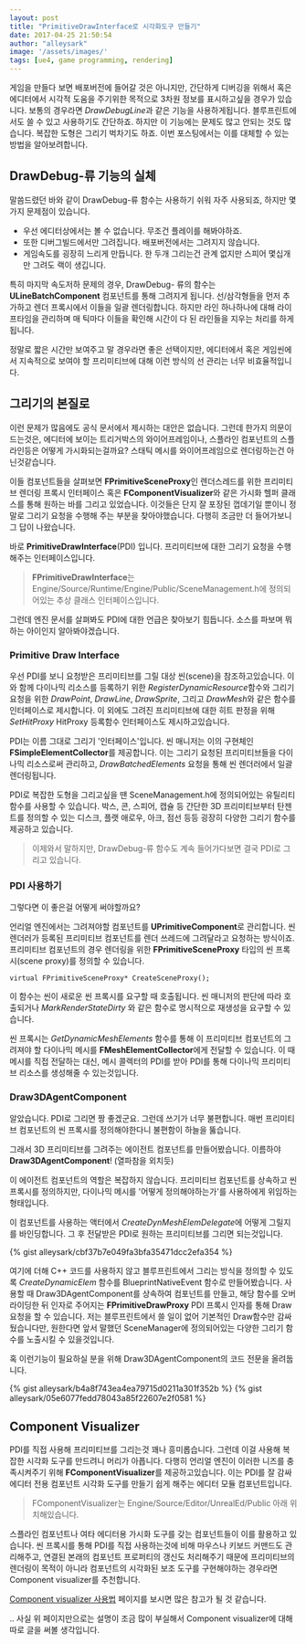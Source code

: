 ```yaml
---
layout: post
title: "PrimitiveDrawInterface로 시각화도구 만들기"
date: 2017-04-25 21:50:54
author: "alleysark"
image: '/assets/images/'
tags: [ue4, game programming, rendering]
---
```


게임을 만들다 보면 배포버전에 들어갈 것은 아니지만, 간단하게 디버깅을 위해서 혹은 에디터에서 시각적 도움을 주기위한 목적으로 3차원 정보를 표시하고싶을 경우가 있습니다.
보통의 경우라면 *DrawDebugLine*과 같은 기능을 사용하게됩니다. 블루프린트에서도 쓸 수 있고 사용하기도 간단하죠. 하지만 이 기능에는 문제도 많고 안되는 것도 많습니다. 복잡한 도형은 그리기 벅차기도 하죠.
이번 포스팅에서는 이를 대체할 수 있는 방법을 알아보려합니다.

## DrawDebug-류 기능의 실체
말씀드렸던 바와 같이 DrawDebug-류 함수는 사용하기 쉬워 자주 사용되죠, 하지만 몇가지 문제점이 있습니다.

* 우선 에디터상에서는 볼 수 없습니다. 무조건 플레이를 해봐야하죠.
* 또한 디버그빌드에서만 그려집니다. 배포버전에서는 그려지지 않습니다.
* 게임속도를 굉장히 느리게 만듭니다. 한 두개 그리는건 관계 없지만 스피어 몇십개만 그려도 랙이 생깁니다.

특히 마지막 속도저하 문제의 경우, DrawDebug- 류의 함수는 **ULineBatchComponent** 컴포넌트를 통해 그려지게 됩니다. 선/삼각형들을 먼저 추가하고 렌더 프록시에서 이들을 일괄 렌더링합니다. 
하지만 라인 하나하나에 대해 라이프타임을 관리하며 매 틱마다 이들을 확인해 시간이 다 된 라인들을 지우는 처리를 하게됩니다.

정말로 짧은 시간만 보여주고 말 경우라면 좋은 선택이지만, 에디터에서 혹은 게임씬에서 지속적으로 보여야 할 프리미티브에 대해 이런 방식의 선 관리는 너무 비효율적입니다.

## 그리기의 본질로
이런 문제가 많음에도 공식 문서에서 제시하는 대안은 없습니다.
그런데 한가지 의문이 드는것은, 에디터에 보이는 트리거박스의 와이어프레임이나, 스플라인 컴포넌트의 스플라인등은 어떻게 가시화되는걸까요? 스태틱 메시를 와이어프레임으로 렌더링하는건 아닌것같습니다.

이들 컴포넌트들을 살펴보면 **FPrimitiveSceneProxy**인 렌더스레드를 위한 프리미티브 렌더링 프록시 인터페이스 혹은 **FComponentVisualizer**와 같은 가시화 헬퍼 클래스를 통해 원하는 바를 그리고 있었습니다.
이것들은 단지 잘 포장된 껍데기일 뿐이니 정말로 그리기 요청을 수행해 주는 부분을 찾아야했습니다. 다행히 조금만 더 들어가보니 그 답이 나왔습니다.

바로 **PrimitiveDrawInterface**(PDI) 입니다. 프리미티브에 대한 그리기 요청을 수행해주는 인터페이스입니다.

> **FPrimitiveDrawInterface**는 Engine/Source/Runtime/Engine/Public/SceneManagement.h에 정의되어있는 추상 클래스 인터페이스입니다.

그런데 엔진 문서를 살펴봐도 PDI에 대한 언급은 찾아보기 힘듭니다. 소스를 파보며 뭐하는 아이인지 알아봐야겠습니다.

### Primitive Draw Interface
우선 PDI를 보니 요청받은 프리미티브를 그릴 대상 씬(scene)을 참조하고있습니다.
이와 함께 다이나믹 리소스를 등록하기 위한 *RegisterDynamicResource*함수와 그리기 요청을 위한 *DrawPoint*, *DrawLine*, *DrawSprite*, 그리고 *DrawMesh*와 같은 함수를 인터페이스로 제시합니다.
이 외에도 그려진 프리미티브에 대한 히트 판정을 위해 *SetHitProxy* HitProxy 등록함수 인터페이스도 제시하고있습니다.

PDI는 이름 그대로 그리기 '인터페이스'입니다. 씬 매니저는 이의 구현체인 **FSimpleElementCollector**를 제공합니다.
이는 그리기 요청된 프리미티브들을 다이나믹 리소스로써 관리하고, *DrawBatchedElements* 요청을 통해 씬 렌더러에서 일괄 렌더링됩니다.

PDI로 복잡한 도형을 그리고싶을 땐 SceneManagement.h에 정의되어있는 유틸리티 함수를 사용할 수 있습니다.
박스, 콘, 스피어, 캡슐 등 간단한 3D 프리미티브부터 탄젠트를 정의할 수 있는 디스크, 플랫 애로우, 아크, 점선 등등 굉장히 다양한 그리기 함수를 제공하고 있습니다.

> 이제와서 말하지만, DrawDebug-류 함수도 계속 들어가다보면 결국 PDI로 그리고 있습니다.

### PDI 사용하기
그렇다면 이 좋은걸 어떻게 써야할까요?

언리얼 엔진에서는 그려져야할 컴포넌트를 **UPrimitiveComponent**로 관리합니다. 씬 렌더러가 등록된 프리미티브 컴포넌트를 렌더 쓰레드에 그려달라고 요청하는 방식이죠.
프리미티브 컴포넌트의 경우 렌더링을 위한 **FPrimitiveSceneProxy** 타입의 씬 프록시(scene proxy)를 정의할 수 있습니다.

    virtual FPrimitiveSceneProxy* CreateSceneProxy();

이 함수는 씬이 새로운 씬 프록시를 요구할 때 호출됩니다. 씬 매니저의 판단에 따라 호출되거나 *MarkRenderStateDirty* 와 같은 함수로 명시적으로 재생성을 요구할 수 있습니다.

씬 프록시는 *GetDynamicMeshElements* 함수를 통해 이 프리미티브 컴포넌트의 그려져야 할 다이나믹 메시를 **FMeshElementCollector**에게 전달할 수 있습니다.
이 때 메시를 직접 전달하는 대신, 메시 콜렉터의 PDI를 받아 PDI를 통해 다이나믹 프리미티브 리소스를 생성해줄 수 있는것입니다.

### Draw3DAgentComponent
알았습니다. PDI로 그리면 짱 좋겠군요. 그런데 쓰기가 너무 불편합니다. 매번 프리미티브 컴포넌트의 씬 프록시를 정의해야한다니 불편함이 하늘을 뚫습니다.

그래서 3D 프리미티브를 그려주는 에이전트 컴포넌트를 만들어봤습니다. 이름하야 **Draw3DAgentComponent**! (열파참을 외치듯)

이 에이전트 컴포넌트의 역할은 복잡하지 않습니다. 프리미티브 컴포넌트를 상속하고 씬 프록시를 정의하지만, 다이나믹 메시를 '어떻게 정의해야하는가'를 사용하에게 위임하는 형태입니다.

이 컴포넌트를 사용하는 액터에서 *CreateDynMeshElemDelegate*에 어떻게 그릴지를 바인딩합니다. 그 후 전달받은 PDI로 원하는 프리미티브를 그리면 되는것입니다.

{% gist alleysark/cbf37b7e049fa3bfa35471dcc2efa354 %}

여기에 더해 C++ 코드를 사용하지 않고 블루프린트에서 그리는 방식을 정의할 수 있도록 *CreateDynamicElem* 함수를 BlueprintNativeEvent 함수로 만들어봤습니다. 사용할 때 Draw3DAgentComponent를 상속하여 컴포넌트를 만들고, 해당 함수를 오버라이딩한 뒤 인자로 주어지는 **FPrimitiveDrawProxy** PDI 프록시 인자를 통해 Draw 요청을 할 수 있습니다. 저는 블루프린트에서 쓸 일이 없어 기본적인 Draw함수만 감싸뒀습니다만, 원한다면 앞서 말했던 SceneManager에 정의되어있는 다양한 그리기 함수를 노출시킬 수 있을것입니다.

혹 이런기능이 필요하실 분을 위해 Draw3DAgentComponent의 코드 전문을 올려둡니다.

{% gist alleysark/b4a8f743ea4ea79715d0211a301f352b %}
{% gist alleysark/05e6077fedd78043a85f22607e2f0581 %}

## Component Visualizer
PDI를 직접 사용해 프리미티브를 그리는것 꽤나 흥미롭습니다. 그런데 이걸 사용해 복잡한 시각화 도구를 만드려니 머리가 아픕니다. 다행히 언리얼 엔진이 이러한 니즈를 충족시켜주기 위해 **FComponentVisualizer**를 제공하고있습니다. 이는 PDI를 잘 감싸 에디터 전용 컴포넌트 시각화 도구를 만들기 쉽게 해주는 에디터 모듈 컴포넌트입니다.

> FComponentVisualizer는 Engine/Source/Editor/UnrealEd/Public 아래 위치해있습니다.

스플라인 컴포넌트나 여타 에디터용 가시화 도구를 갖는 컴포넌트들이 이를 활용하고 있습니다. 씬 프록시를 통해 PDI를 직접 사용하는것에 비해 마우스나 키보드 커맨드도 관리해주고, 연결된 본래의 컴포넌트 프로퍼티의 갱신도 처리해주기 때문에 프리미티브의 렌더링이 목적이 아니라 컴포넌트의 시각화된 보조 도구를 구현해야하는 경우라면 Component visualizer를 추천합니다.

[Component visualizer 사용법](https://wiki.unrealengine.com/Component_Visualizers) 페이지를 보시면 많은 참고가 될 것 같습니다.

.. 사실 위 페이지만으로는 설명이 조금 많이 부실해서 Component visualizer에 대해 따로 글을 써볼 생각입니다.